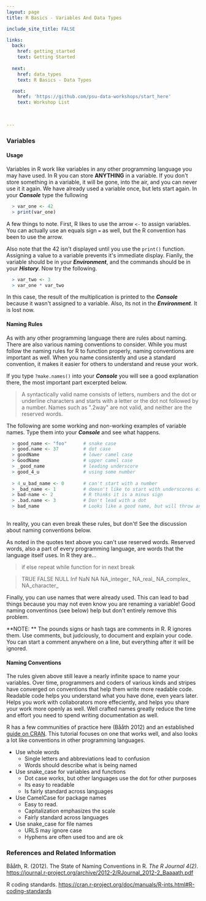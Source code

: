 ```yaml
---
layout: page
title: R Basics - Variables And Data Types

include_site_title: FALSE

links:
  back:
    href: getting_started
    text: Getting Started
    
  next: 
    href: data_types
    text: R Basics - Data Types

  root:
    href: 'https://github.com/psu-data-workshops/start_here'
    text: Workshop List
    

    
---
```



### Variables

#### Usage

Variables in R work like variables in any other programming language you may 
have used. In R you can store **ANYTHING** in a variable. If you don't store
something in a variable, it will be gone, into the air, and you can never
use it it again. We have already used a variable once, but lets start again.
In your **_Console_** type the fullowing

```r
  > var_one <- 42
  > print(var_one)
```

A few things to note. First, R likes to use the arrow `<-` to assign variables.
You can actually use an equals sign `=` as well, but the R convention has 
been to use the arrow.

Also note that the 42 isn't displayed until you use the `print()` function. 
Assigning a value to a variable prevents it's immediate display. Fianlly,
the variable should be in your **_Environment_**, and the commands should be in your
**_History_**. Now try the following. 

```r
  > var_two <- 3
  > var_one * var_two
```

In this case, the result of the multiplication is printed to the **_Console_** 
because it wasn't assigned to a variable. Also, its not in the **_Environment_**.
It is lost now.

#### Naming Rules

As with any other programming language there are rules about naming.
There are also various naming conventions to consider. While you must follow
the naming rules for R to function properly, naming conventions are important as
well. When you name consistently and use a standard convention, it makes it
easier for others to understand and reuse your work.

If you type `?make.names()` into your **_Console_**  you will see a good 
explanation there, the most important part excerpted below.

> A syntactically valid name consists of letters, numbers and the dot or 
> underline characters and starts with a letter or the dot not followed by a 
> number. Names such as ".2way" are not valid, and neither are the reserved words.

The following are some working and non-working examples of variable names. 
Type them into your **_Console_** and see what happens.

```r
  > good_name <- "foo"      # snake case
  > good.name <- 37         # dot case
  > goodName                # lower camel case
  > GoodName                # upper camel case
  > _good_name              # leading underscore
  > good_4_u                # using some number
  
  > 4_u_bad_name <- 0       # can't start with a number
  > _bad_name <- 1          # doesn't like to start with underscores either
  > bad-name <- 2           # R thinks it is a minus sign
  > .bad.name <- 3          # Don't lead with a dot
  > bad_name                # Looks like a good name, but will throw an error unless you assign a value to it.
  
```
  
In reality, you can even break these rules, but don't! See the discussion 
about naming conventions below.

As noted in the quotes text above you can't use reserved words. Reserved words,
also a part of every programming language, are words that the language itself
uses. In R they are...

> if else repeat while function for in next break

> TRUE FALSE NULL Inf NaN NA NA_integer_ NA_real_ NA_complex_ NA_character_

Finally, you can use names that were already used. This can lead to bad things
because you may not even know you are renaming a variable! Good naming 
conventinos (see below) help but don't entirely remove this problem.

**NOTE: ** The pounds signs or hash tags are comments in R. R ignores them. 
Use comments, but judciously, to document and explain your code. You can 
start a comment anywhere on a line, but everything after it will be ignored.

#### Naming Conventions

The rules given above still leave a nearly infinite space to name your variables.
Over time, programmers and coders of various kinds and stripes have converged 
on conventions that help them write more readable code. Readable code helps
you understand what you have done, even years later. Helps you work with 
collaborators more effeciently, and helps you share your work more openly as well.
Well crafted names greatly reduce the time and effort you need to spend writing
documentation as well.

R has a few communities of practice here (Bååth 2012) and an established 
[guide on CRAN](https://cran.r-project.org/doc/manuals/R-ints.html#R-coding-standards). 
This tutorial focuses on one that works well, and also looks a lot like 
conventions in other programming languages. 

* Use whole words
  * Single letters and abbreviations lead to confusion
  * Words should describe what is being named
* Use snake_case for variables and functions
  * Dot case works, but other languages use the dot for other purposes
  * Its easy to readable
  * Is fairly standard across languages
* Use CamelCase for package names
  * Easy to read. 
  * Capitalization emphasizes the scale
  * Fairly standard across languages
* Use snake_case for file names
  * URLS may ignore case
  * Hyphens are often used too and are ok

### References and Related Information

Bååth, R. (2012). The State of Naming Conventions in R. _The R Journal 4(2)_. <https://journal.r-project.org/archive/2012-2/RJournal_2012-2_Baaaath.pdf>


R coding standards. <https://cran.r-project.org/doc/manuals/R-ints.html#R-coding-standards>







